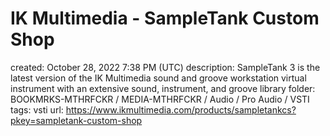 # IK Multimedia - SampleTank Custom Shop

created: October 28, 2022 7:38 PM (UTC)
description: SampleTank 3 is the latest version of the IK Multimedia sound and groove workstation virtual instrument with an extensive sound, instrument, and groove library
folder: BOOKMRKS-MTHRFCKR / MEDIA-MTHRFCKR / Audio / Pro Audio / VSTI
tags: vsti
url: https://www.ikmultimedia.com/products/sampletankcs?pkey=sampletank-custom-shop